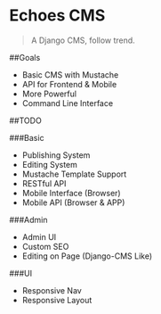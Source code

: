 # Echoes CMS

> A Django CMS, follow trend.

##Goals

- Basic CMS with Mustache
- API for Frontend & Mobile
- More Powerful
- Command Line Interface

##TODO

###Basic

- Publishing System
- Editing System
- Mustache Template Support
- RESTful API
- Mobile Interface (Browser)
- Mobile API (Browser & APP)

###Admin

- Admin UI
- Custom SEO
- Editing on Page (Django-CMS Like)

###UI

- Responsive Nav
- Responsive Layout